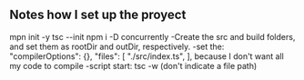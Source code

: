 ## Notes how I set up the proyect
mpn init -y
tsc --init
npm i -D concurrently
-Create the src and build folders, and set them as rootDir and outDir, respectively.
-set the: "compilerOptions": {}, "files": [
    "./src/index.ts",
  ], because I don't want all my code to compile
-script start: tsc -w (don't indicate a file path)